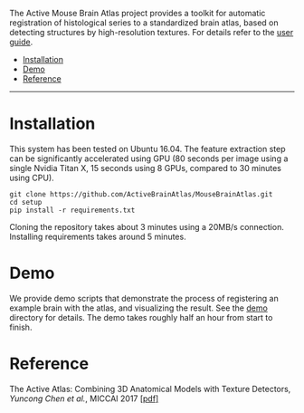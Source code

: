 The Active Mouse Brain Atlas project provides a toolkit for automatic registration of histological series to a standardized brain atlas, based on detecting structures by high-resolution textures. For details refer to the [user guide](doc).

- [Installation](#installation)
- [Demo](#demo)
- [Reference](#reference)

----

# Installation

This system has been tested on Ubuntu 16.04. The feature extraction step can be significantly accelerated using GPU (80 seconds per image using a single Nvidia Titan X, 15 seconds using 8 GPUs, compared to 30 minutes using CPU).

```
git clone https://github.com/ActiveBrainAtlas/MouseBrainAtlas.git
cd setup
pip install -r requirements.txt
```

Cloning the repository takes about 3 minutes using a 20MB/s connection. Installing requirements takes around 5 minutes.

# Demo

We provide demo scripts that demonstrate the process of registering an example brain with the atlas, and visualizing the result. See the [demo](demo) directory for details. The demo takes roughly half an hour from start to finish.

# Reference

The Active Atlas: Combining 3D Anatomical Models with Texture Detectors, _Yuncong Chen et al._, MICCAI 2017 [[pdf]](https://arxiv.org/pdf/1702.08606.pdf)

